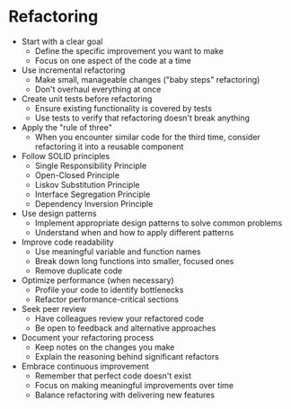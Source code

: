 # Refactoring

- Start with a clear goal
  - Define the specific improvement you want to make
  - Focus on one aspect of the code at a time
- Use incremental refactoring
  - Make small, manageable changes ("baby steps" refactoring)
  - Don't overhaul everything at once
- Create unit tests before refactoring
  - Ensure existing functionality is covered by tests
  - Use tests to verify that refactoring doesn't break anything
- Apply the "rule of three"
  - When you encounter similar code for the third time, consider refactoring it into a reusable component
- Follow SOLID principles
  - Single Responsibility Principle
  - Open-Closed Principle
  - Liskov Substitution Principle
  - Interface Segregation Principle
  - Dependency Inversion Principle
- Use design patterns
  - Implement appropriate design patterns to solve common problems
  - Understand when and how to apply different patterns
- Improve code readability
  - Use meaningful variable and function names
  - Break down long functions into smaller, focused ones
  - Remove duplicate code
- Optimize performance (when necessary)
  - Profile your code to identify bottlenecks
  - Refactor performance-critical sections
- Seek peer review
  - Have colleagues review your refactored code
  - Be open to feedback and alternative approaches
- Document your refactoring process
  - Keep notes on the changes you make
  - Explain the reasoning behind significant refactors
- Embrace continuous improvement
  - Remember that perfect code doesn't exist
  - Focus on making meaningful improvements over time
  - Balance refactoring with delivering new features
